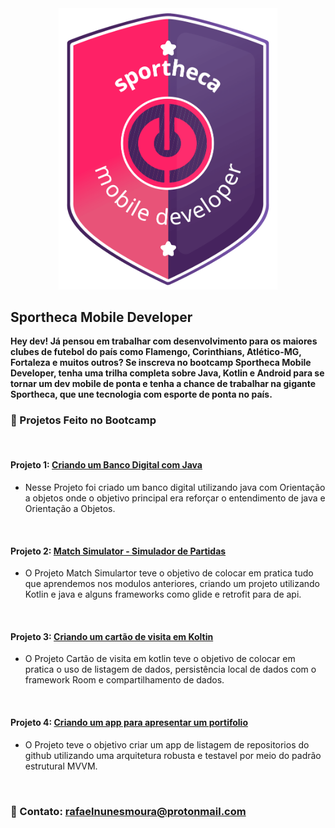 <div align="center">
	<img src="assets/mobile-logo.png" width="350">
</div>

 ## Sportheca Mobile Developer
**Hey dev! Já pensou em trabalhar com desenvolvimento para os maiores clubes de futebol do país como Flamengo, Corinthians, Atlético-MG, Fortaleza e muitos outros? Se inscreva no bootcamp Sportheca Mobile Developer, tenha uma trilha completa sobre Java, Kotlin e Android para se tornar um dev mobile de ponta e tenha a chance de trabalhar na gigante Sportheca, que une tecnologia com esporte de ponta no país.**

### 📱 Projetos Feito no Bootcamp
<br>

#### Projeto 1: [Criando um Banco Digital com Java](https://github.com/rafaelnunesmoura/Banco-Digital-com-Java)
- Nesse Projeto foi criado um banco digital utilizando java com Orientação a objetos onde o objetivo principal era reforçar o entendimento de java e Orientação a Objetos.

<br>

#### Projeto 2: [Match Simulator - Simulador de Partidas](https://github.com/rafaelnunesmoura/Match-Simulator---Simulador-de-Partidas)
- O Projeto Match Simulartor teve o objetivo de  colocar em pratica tudo que aprendemos nos modulos anteriores,  criando um projeto utilizando Kotlin e java e alguns frameworks como glide e retrofit para   de api.

<br>

#### Projeto 3: [Criando um cartão de visita em Koltin ](https://github.com/rafaelnunesmoura/Cartao-de-visita-app)
- O Projeto Cartão de visita em kotlin teve o objetivo de colocar em pratica o uso de listagem de dados,  persistência local de dados com o framework Room e compartilhamento de dados.

<br>

#### Projeto 4: [Criando um app para apresentar um portifolio](link)
- O Projeto teve o objetivo criar um app de listagem de repositorios do github utilizando uma arquitetura robusta e testavel por meio do padrão estrutural MVVM.

<br>

###  :email: Contato: rafaelnunesmoura@protonmail.com
